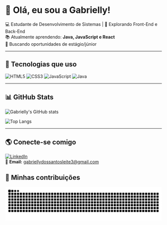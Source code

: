 # 👋 Olá, eu sou a Gabrielly!

💻 Estudante de Desenvolvimento de Sistemas | 🚀 Explorando Front-End e Back-End  
📚 Atualmente aprendendo: **Java, JavaScript e React**  
🌱 Buscando oportunidades de estágio/júnior  

---

## 🚀 Tecnologias que uso
![HTML5](https://img.shields.io/badge/HTML5-E34F26?style=for-the-badge&logo=html5&logoColor=white)
![CSS3](https://img.shields.io/badge/CSS3-1572B6?style=for-the-badge&logo=css3&logoColor=white)
![JavaScript](https://img.shields.io/badge/JavaScript-323330?style=for-the-badge&logo=javascript&logoColor=F7DF1E)
![Java](https://img.shields.io/badge/Java-ED8B00?style=for-the-badge&logo=java&logoColor=white)

---

## 📊 GitHub Stats
![Gabrielly's GitHub stats](https://github-readme-stats.vercel.app/api?username=gabriellyleitedev&show_icons=true&theme=radical)

![Top Langs](https://github-readme-stats.vercel.app/api/top-langs/?username=gabriellyleitedev&layout=compact&theme=radical)

---

## 🌎 Conecte-se comigo
[![LinkedIn](https://img.shields.io/badge/LinkedIn-0077B5?style=for-the-badge&logo=linkedin&logoColor=white)](https://www.linkedin.com/in/gabriellyleite-dev?utm_source=share&utm_campaign=share_via&utm_content=profile&utm_medium=android_app)  
📧 **Email:** [gabriellydossantosleite3@gmail.com](mailto:gabriellydossantosleite3@gmail.com)

## 🐍 Minhas contribuições
![Snake animation](https://github.com/gabriellyleitedev/gabriellyleitedev/blob/output/snake.svg)
